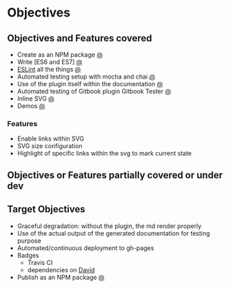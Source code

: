 # Objectives

## Objectives and Features covered
* Create as an NPM package [@](NPM_Package.md)
* Write [ES6 and ES7] [@](ES6_and_ES7.md)
* [ESLint](http://eslint.org/) all the things [@](Code_Linting.md)
* Automated testing setup with mocha and chai [@](Automated_Testing.md)
* Use of the plugin itself within the documentation [@](NPM_Package.md)
* Automated testing of Gitbook plugin Gitbook Tester [@](Automated_Testing.md)
* Inline SVG [@](SVG_Inline_Features.md)
* Demos [@](SVG_Inline_Features.md)

### Features
* Enable links within SVG
* SVG size configuration
* Highlight of specific links within the svg to mark current state  

## Objectives or Features partially covered or under dev 

## Target Objectives
* Graceful degradation: without the plugin, the md render properly
* Use of the actual output of the generated documentation for testing purpose
* Automated/continuous deployment to gh-pages           
* Badges
    * Travis CI
    * dependencies on [David](https://david-dm.org)
* Publish as an NPM package [@](NPM_Package.md)

